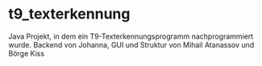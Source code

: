 # t9_texterkennung
Java Projekt, in dem ein T9-Texterkennungsprogramm nachprogrammiert wurde. 
Backend von Johanna, GUI und Struktur von Mihail Atanassov und Börge Kiss
